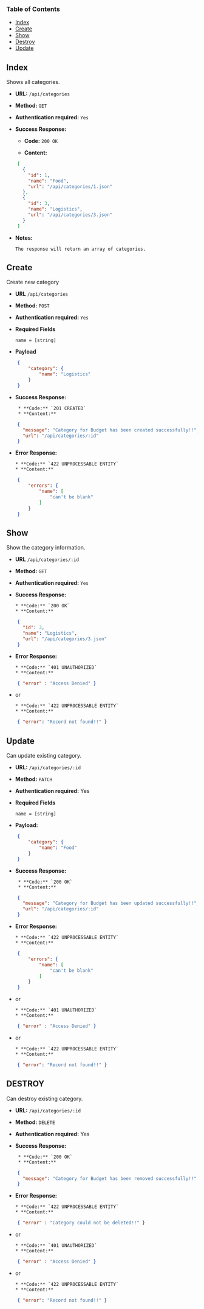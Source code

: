 ### Table of Contents
* [Index](#markdown-header-index)
* [Create](#markdown-header-create)
* [Show](#markdown-header-show)
* [Destroy](#markdown-header-destroy)
* [Update](#markdown-header-update)


## Index

Shows all categories.

* **URL:** `/api/categories`

* **Method:**  `GET` 
  
* **Authentication required:**  `Yes`
       

* **Success Response:**
  
    * **Code:** `200 OK`
  
    * **Content:** 
  
```json
    [
      {
        "id": 1,
        "name": "Food",
        "url": "/api/categories/1.json"
      },
      {
        "id": 3,
        "name": "Logistics",
        "url": "/api/categories/3.json"
      }
    ]
```

* **Notes:**

      The response will return an array of categories.
  
  
## Create

Create new category

* **URL** `/api/categories`

* **Method:** `POST`

* **Authentication required:**  `Yes`

* **Required Fields**
    
    `name = [string]`
  
* **Payload**

```json
    {
    	"category": {
    		"name": "Logistics"
    	}
    }
```


* **Success Response:**

       * **Code:** `201 CREATED`
       * **Content:** 
```json
    {
      "message": "Category for Budget has been created successfully!!",
      "url": "/api/categories/:id"
    }
```
 
* **Error Response:**

      * **Code:** `422 UNPROCESSABLE ENTITY`
      * **Content:** 
```json
    {
    	"errors": {
    		"name": [
    			"can't be blank"
    		]
    	}
    }
```
  
## Show

Show the category information.

* **URL** `/api/categories/:id`

* **Method:** `GET`

* **Authentication required:**  `Yes`

* **Success Response:**

      * **Code:** `200 OK`
      * **Content:** 
      
```json
    {
      "id": 3,
      "name": "Logistics",
      "url": "/api/categories/3.json"
    }
```
 
* **Error Response:**

      * **Code:** `401 UNAUTHORIZED`
      * **Content:** 
```json
    { "error" : "Access Denied" }
```

* or

      * **Code:** `422 UNPROCESSABLE ENTITY`
      * **Content:** 
```json
    { "error": "Record not found!!" }
```


## Update

Can update existing category.

* **URL:** `/api/categories/:id`

* **Method:**  `PATCH` 
  
* **Authentication required:**  Yes
  
* **Required Fields**
    
    `name = [string]`
    
* **Payload:**
     
```json
    {
    	"category": {
    		"name": "Food"
    	}
    }
```
* **Success Response:**
 
       * **Code:** `200 OK`
       * **Content:** 
   
```json
    {
      "message": "Category for Budget has been updated successfully!!",
      "url": "/api/categories/:id"
    }
```

* **Error Response:**

      * **Code:** `422 UNPROCESSABLE ENTITY`
      * **Content:** 
```json
    {
    	"errors": {
    		"name": [
    			"can't be blank"
    		]
    	}
    }
```
   
* or   

      * **Code:** `401 UNAUTHORIZED`
      * **Content:** 
```json
    { "error" : "Access Denied" }
```

* or

      * **Code:** `422 UNPROCESSABLE ENTITY`
      * **Content:** 
```json
    { "error": "Record not found!!" }
```

## DESTROY


Can destroy existing category.


* **URL:** `/api/categories/:id`

* **Method:**  `DELETE` 
  
* **Authentication required:**  Yes
  
* **Success Response:**
 
       * **Code:** `200 OK`
       * **Content:** 
   
```json
    {
      "message": "Category for Budget has been removed successfully!!"
    }
```

* **Error Response:**

      * **Code:** `422 UNPROCESSABLE ENTITY`
      * **Content:** 
```json
    { "error" : "Category could not be deleted!!" }
```
   
* or   

      * **Code:** `401 UNAUTHORIZED`
      * **Content:** 
```json
    { "error" : "Access Denied" }
```

* or

      * **Code:** `422 UNPROCESSABLE ENTITY`
      * **Content:** 
```json
    { "error": "Record not found!!" }
```




